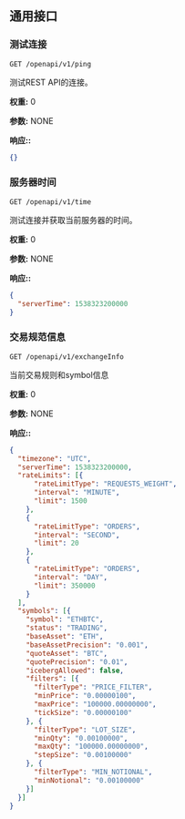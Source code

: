## 通用接口 

### 测试连接

```shell
GET /openapi/v1/ping
```

测试REST API的连接。

**权重:** 0

**参数:** NONE

**响应::**

```json
{}
```

### 服务器时间

```shell
GET /openapi/v1/time
```

测试连接并获取当前服务器的时间。

**权重:** 0

**参数:** NONE

**响应::**

```json
{
  "serverTime": 1538323200000
}
```

### 交易规范信息

```shell
GET /openapi/v1/exchangeInfo
```

当前交易规则和symbol信息

**权重:** 0

**参数:** NONE

**响应::**

```json
{
  "timezone": "UTC",
  "serverTime": 1538323200000,
  "rateLimits": [{
      "rateLimitType": "REQUESTS_WEIGHT",
      "interval": "MINUTE",
      "limit": 1500
    },
    {
      "rateLimitType": "ORDERS",
      "interval": "SECOND",
      "limit": 20
    },
    {
      "rateLimitType": "ORDERS",
      "interval": "DAY",
      "limit": 350000
    }
  ],
  "symbols": [{
    "symbol": "ETHBTC",
    "status": "TRADING",
    "baseAsset": "ETH",
    "baseAssetPrecision": "0.001",
    "quoteAsset": "BTC",
    "quotePrecision": "0.01",
    "icebergAllowed": false,
    "filters": [{
      "filterType": "PRICE_FILTER",
      "minPrice": "0.00000100",
      "maxPrice": "100000.00000000",
      "tickSize": "0.00000100"
    }, {
      "filterType": "LOT_SIZE",
      "minQty": "0.00100000",
      "maxQty": "100000.00000000",
      "stepSize": "0.00100000"
    }, {
      "filterType": "MIN_NOTIONAL",
      "minNotional": "0.00100000"
    }]
  }]
}
```
